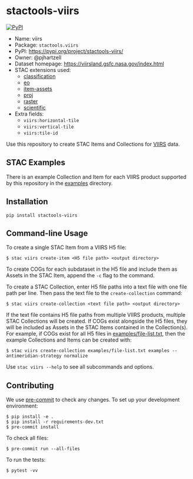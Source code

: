 # stactools-viirs

[![PyPI](https://img.shields.io/pypi/v/stactools-viirs)](https://pypi.org/project/stactools-viirs/)

- Name: viirs
- Package: `stactools.viirs`
- PyPI: https://pypi.org/project/stactools-viirs/
- Owner: @pjhartzell
- Dataset homepage: https://viirsland.gsfc.nasa.gov/index.html
- STAC extensions used:
  - [classification](https://github.com/stac-extensions/classification/)
  - [eo](https://github.com/stac-extensions/eo)
  - [item-assets](https://github.com/stac-extensions/item-assets)
  - [proj](https://github.com/stac-extensions/projection)
  - [raster](https://github.com/stac-extensions/raster)
  - [scientific](https://github.com/stac-extensions/scientific)
- Extra fields:
  - `viirs:horizontal-tile`
  - `viirs:vertical-tile`
  - `viirs:tile-id`

Use this repository to create STAC Items and Collections for [VIIRS](https://viirsland.gsfc.nasa.gov/index.html) data.

## STAC Examples

There is an example Collection and Item for each VIIRS product supported by this repository in the [examples](examples) directory.

## Installation
```shell
pip install stactools-viirs
```

## Command-line Usage

To create a single STAC Item from a VIIRS H5 file:

```shell
$ stac viirs create-item <H5 file path> <output directory>
```

To create COGs for each subdataset in the H5 file and include them as Assets in the STAC Item, append the `-c` flag to the command.

To create a STAC Collection, enter H5 file paths into a text file with one file path per line. Then pass the text file to the `create-collection` command:

```shell
$ stac viirs create-collection <text file path> <output directory>
```

If the text file contains H5 file paths from multiple VIIRS products, multiple STAC Collections will be created. If COGs exist alongside the H5 files, they will be included as Assets in the STAC Items contained in the Collection(s). For example, if COGs exist for all H5 files in [examples/file-list.txt](examples/file-list.txt), then the example Collections and Items can be created with:

```shell
$ stac viirs create-collection examples/file-list.txt examples --antimeridian-strategy normalize
```

Use `stac viirs --help` to see all subcommands and options.

## Contributing

We use [pre-commit](https://pre-commit.com/) to check any changes.
To set up your development environment:

```shell
$ pip install -e .
$ pip install -r requirements-dev.txt
$ pre-commit install
```

To check all files:

```shell
$ pre-commit run --all-files
```

To run the tests:

```shell
$ pytest -vv
```
